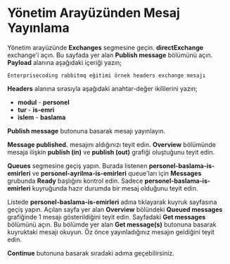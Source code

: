 # Yönetim Arayüzünden Mesaj Yayınlama

Yönetim arayüzünde **Exchanges** segmesine geçin. **directExchange** exchange'i açın. Bu sayfada yer alan **Publish message** bölümünü açın. **Payload** alanına aşağıdaki içeriği yazın;

`Enterprisecoding rabbitmq eğitimi örnek headers exchange mesajı`

**Headers** alanına sırasıyla aşağıdaki anahtar-değer ikililerini yazın;

* **modul** - **personel**
* **tur** - **is-emri**
* **islem** - **baslama**


**Publish message** butonuna basarak mesajı yayınlayın. 

**Message published.** mesajını aldığınızı teyit edin.
**Overview** bölümünde mesaja ilişkin **publish (in)** ve **publish (out)** grafiği oluştuğunu teyit edin.

**Queues** segmesine geçiş yapın. Burada listenen **personel-baslama-is-emirleri** ve **personel-ayrilma-is-emirleri** queue'ları için **Messages** grubunda **Ready** başlığını kontrol edin. Sadece **personel-baslama-is-emirleri** kuyruğunda hazır durumda bir mesaj olduğunu teyit edin.

Listede **personel-baslama-is-emirleri** adına tıklayarak kuyruk sayfasına geçiş yapın.
Açılan sayfa yer alan **Overview** bölündeki **Queued messages** grafiğinde 1 mesajı gösterildiğini teyit edin. 
Sayfadaki **Get messages** bölümünü açın. Bu bölümde yer alan **Get message(s)** butonuna basarak kuyruktaki mesajı okuyun. Öz önce yayınladığınız mesajın geldiğini teyit edin.

**Continue** butonuna basarak sıradaki adıma geçebilirsiniz.